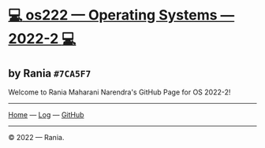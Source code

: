 # [:computer: os222 — Operating Systems — 2022-2 :computer:](https://raniaarn.github.io/os222/)
## by Rania `#7CA5F7`
Welcome to Rania Maharani Narendra's GitHub Page for OS 2022-2!

---

[Home](https://raniaarn.github.io/os222/) — [Log](https://raniaarn.github.io/os222/TXT/mylog.txt) — [GitHub](https://github.com/Raniaarn/)

---

© 2022 — Rania.
